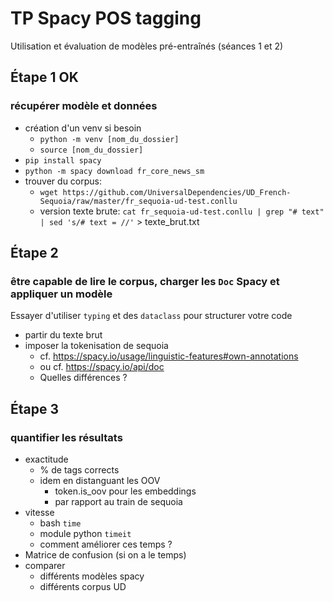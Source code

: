 # TP Spacy POS tagging
Utilisation et évaluation de modèles pré-entraînés
(séances 1 et 2)

## Étape 1 OK
### récupérer modèle et données

- création d'un venv si besoin
    - `python -m venv [nom_du_dossier]`
    - `source [nom_du_dossier]`
- `pip install spacy`
- `python -m spacy download fr_core_news_sm`
- trouver du corpus:
    - `wget https://github.com/UniversalDependencies/UD_French-Sequoia/raw/master/fr_sequoia-ud-test.conllu`
    - version texte brute: 
        `cat fr_sequoia-ud-test.conllu | grep "# text" | sed 's/# text = //'` > texte_brut.txt
        

## Étape 2
### être capable de lire le corpus, charger les `Doc` Spacy et appliquer un modèle

Essayer d'utiliser `typing` et des `dataclass` pour structurer votre code

- partir du texte brut
- imposer la tokenisation de sequoia
    - cf. https://spacy.io/usage/linguistic-features#own-annotations
    - ou cf. https://spacy.io/api/doc
    - Quelles différences ?

## Étape 3
### quantifier les résultats 

- exactitude 
    - % de tags corrects
    - idem en distanguant les OOV
        - token.is_oov pour les embeddings
        - par rapport au train de sequoia
- vitesse 
    - bash `time`
    - module python `timeit`
    - comment améliorer ces temps ?
- Matrice de confusion
    (si on a le temps)
- comparer
    - différents modèles spacy
    - différents corpus UD

